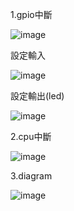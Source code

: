 1.gpio中斷

![image](https://github.com/user-attachments/assets/f8c7e6ea-0271-4d15-9bdf-09a4160df95a)

設定輸入

![image](https://github.com/user-attachments/assets/32454537-eea4-43a6-833a-d1a18af27ac6)

設定輸出(led)

![image](https://github.com/user-attachments/assets/4c6d9735-e29f-4daa-b41e-cb03392b481f)


2.cpu中斷

![image](https://github.com/user-attachments/assets/b705f901-a2c1-40d4-9ec2-2c625d540c1f)

3.diagram

![image](https://github.com/user-attachments/assets/83422c84-b1c9-4c0b-9e73-fb3ee3f3f278)



